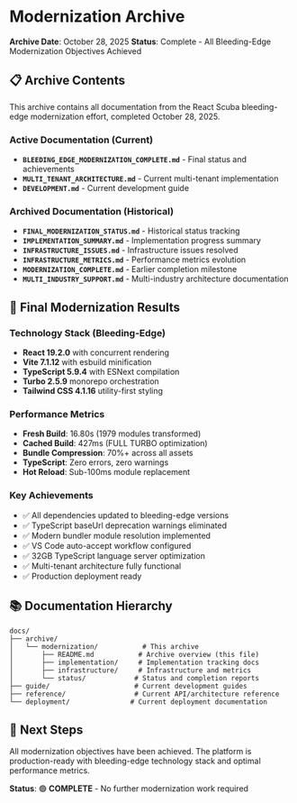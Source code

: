 # Modernization Archive

**Archive Date**: October 28, 2025
**Status**: Complete - All Bleeding-Edge Modernization Objectives Achieved

## 📋 **Archive Contents**

This archive contains all documentation from the React Scuba bleeding-edge modernization effort, completed October 28, 2025.

### **Active Documentation (Current)**

- **`BLEEDING_EDGE_MODERNIZATION_COMPLETE.md`** - Final status and achievements
- **`MULTI_TENANT_ARCHITECTURE.md`** - Current multi-tenant implementation
- **`DEVELOPMENT.md`** - Current development guide

### **Archived Documentation (Historical)**

- **`FINAL_MODERNIZATION_STATUS.md`** - Historical status tracking
- **`IMPLEMENTATION_SUMMARY.md`** - Implementation progress summary
- **`INFRASTRUCTURE_ISSUES.md`** - Infrastructure issues resolved
- **`INFRASTRUCTURE_METRICS.md`** - Performance metrics evolution
- **`MODERNIZATION_COMPLETE.md`** - Earlier completion milestone
- **`MULTI_INDUSTRY_SUPPORT.md`** - Multi-industry architecture documentation

## 🎯 **Final Modernization Results**

### **Technology Stack (Bleeding-Edge)**

- **React 19.2.0** with concurrent rendering
- **Vite 7.1.12** with esbuild minification
- **TypeScript 5.9.4** with ESNext compilation
- **Turbo 2.5.9** monorepo orchestration
- **Tailwind CSS 4.1.16** utility-first styling

### **Performance Metrics**

- **Fresh Build**: 16.80s (1979 modules transformed)
- **Cached Build**: 427ms (FULL TURBO optimization)
- **Bundle Compression**: 70%+ across all assets
- **TypeScript**: Zero errors, zero warnings
- **Hot Reload**: Sub-100ms module replacement

### **Key Achievements**

- ✅ All dependencies updated to bleeding-edge versions
- ✅ TypeScript baseUrl deprecation warnings eliminated
- ✅ Modern bundler module resolution implemented
- ✅ VS Code auto-accept workflow configured
- ✅ 32GB TypeScript language server optimization
- ✅ Multi-tenant architecture fully functional
- ✅ Production deployment ready

## 📚 **Documentation Hierarchy**

```
docs/
├── archive/
│   └── modernization/           # This archive
│       ├── README.md           # Archive overview (this file)
│       ├── implementation/     # Implementation tracking docs
│       ├── infrastructure/     # Infrastructure and metrics
│       └── status/            # Status and completion reports
├── guide/                     # Current development guides
├── reference/                 # Current API/architecture reference
└── deployment/               # Current deployment documentation
```

## 🚀 **Next Steps**

All modernization objectives have been achieved. The platform is production-ready with bleeding-edge technology stack and optimal performance metrics.

**Status**: 🟢 **COMPLETE** - No further modernization work required
